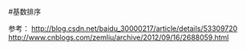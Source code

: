#基数排序

参考：
http://blog.csdn.net/baidu_30000217/article/details/53309720
http://www.cnblogs.com/zemliu/archive/2012/09/16/2688059.html